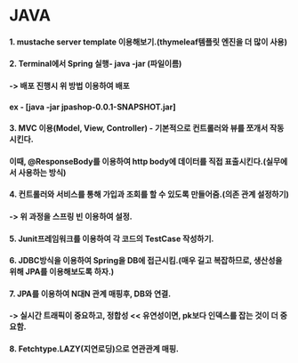 # JAVA


#### 1. mustache server template 이용해보기.(thymeleaf템플릿 엔진을 더 많이 사용)

#### 2. Terminal에서 Spring 실행- java -jar (파일이름) 
#### -> 배포 진행시 위 방법 이용하여 배포
#### ex - [java -jar jpashop-0.0.1-SNAPSHOT.jar]

#### 3. MVC 이용(Model, View, Controller) - 기본적으로 컨트롤러와 뷰를 쪼개서 작동시킨다.
#### 이때, @ResponseBody를 이용하여 http body에 데이터를 직접 표출시킨다.(실무에서 사용하는 방식)

#### 4. 컨트롤러와 서비스를 통해 가입과 조회를 할 수 있도록 만들어줌.(의존 관계 설정하기)
#### -> 위 과정을 스프링 빈 이용하여 설정.

#### 5. Junit프레임워크를 이용하여 각 코드의 TestCase 작성하기.

#### 6. JDBC방식을 이용하여 Spring을 DB에 접근시킴.(매우 길고 복잡하므로, 생산성을 위해 JPA를 이용해보도록 하자.)

#### 7. JPA를 이용하여  N대N 관계 매핑후, DB와 연결.
#### -> 실시간 트래픽이 중요하고, 정합성 << 유연성이면, pk보다 인덱스를 잡는 것이 더 중요함.

#### 8. Fetchtype.LAZY(지연로딩)으로 연관관계 매핑.







